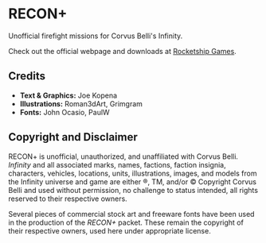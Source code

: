 # RECON+

Unofficial firefight missions for Corvus Belli's Infinity.

Check out the official webpage and downloads at [Rocketship Games](http://rocketshipgames.com/infinity/recon+/).

## Credits

 * **Text &amp; Graphics:** Joe Kopena
 * **Illustrations:** Roman3dArt, Grimgram
 * **Fonts:** John Ocasio, PaulW

## Copyright and Disclaimer

RECON+ is unofficial, unauthorized, and unaffiliated with Corvus
Belli. *Infinity* and all associated marks, names, factions, faction
insignia, characters, vehicles, locations, units, illustrations,
images, and models from the Infinity universe and game are either ®,
TM, and/or © Copyright Corvus Belli and used without permission, no
challenge to status intended, all rights reserved to their respective
owners.

Several pieces of commercial stock art and freeware fonts have been
used in the production of the *RECON+* packet.  These remain the
copyright of their respective owners, used here under appropriate
license.
